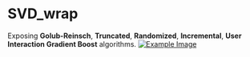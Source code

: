 # SVD_wrap
Exposing **Golub-Reinsch**, **Truncated**, **Randomized**, **Incremental**, **User Interaction Gradient Boost** algorithms.
[![Example Image](https://external-content.duckduckgo.com/iu/?u=https%3A%2F%2Fwallpapercave.com%2Fwp%2Fwp4835209.jpg&f=1&nofb=1&ipt=ed8b872420d90df36e6a45d2b9d27f2dff6788d4d0359a119763bb49b73fbbf1&ipo=images)]([https://example.com/](https://external-content.duckduckgo.com/iu/?u=https%3A%2F%2Fwallpapercave.com%2Fwp%2Fwp4835209.jpg&f=1&nofb=1&ipt=ed8b872420d90df36e6a45d2b9d27f2dff6788d4d0359a119763bb49b73fbbf1&ipo=images))
